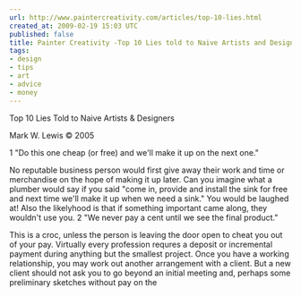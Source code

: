 ```yaml
---
url: http://www.paintercreativity.com/articles/top-10-lies.html
created_at: 2009-02-19 15:03 UTC
published: false
title: Painter Creativity -Top 10 Lies told to Naive Artists and Designers
tags:
- design
- tips
- art
- advice
- money
---
```


Top 10 Lies Told to Naive Artists & Designers

Mark W. Lewis © 2005

 
1 "Do this one cheap (or free) and we'll make it up on the next one."

No reputable business person would first give away their work and time or merchandise on the hope of making it up later. Can you imagine what a plumber would say if you said "come in, provide and install the sink for free and next time we'll make it up when we need a sink." You would be laughed at! Also the likelyhood is that if something important came along, they wouldn't use you.
2 "We never pay a cent until we see the final product."

This is a croc, unless the person is leaving the door open to cheat you out of your pay. Virtually every profession requres a deposit or incremental payment during anything but the smallest project. Once you have a working relationship, you may work out another arrangement with a client. But a new client should not ask you to go beyond an initial meeting and, perhaps some preliminary sketches without pay on the
